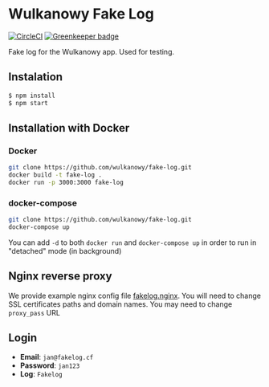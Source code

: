 # Wulkanowy Fake Log

[![CircleCI](https://img.shields.io/circleci/project/github/wulkanowy/fake-log.svg?style=flat-square)](https://circleci.com/gh/wulkanowy/fake-log)
[![Greenkeeper badge](https://badges.greenkeeper.io/wulkanowy/fake-log.svg?style=flat-square)](https://greenkeeper.io/)

Fake log for the Wulkanowy app. Used for testing.

## Instalation

```bash
$ npm install
$ npm start
```

## Installation with Docker

### Docker

```bash
git clone https://github.com/wulkanowy/fake-log.git
docker build -t fake-log .
docker run -p 3000:3000 fake-log
```

### docker-compose

```bash
git clone https://github.com/wulkanowy/fake-log.git
docker-compose up
```

You can add `-d` to both `docker run` and `docker-compose up` in order to run in "detached" mode (in background)

## Nginx reverse proxy
We provide example nginx config file [fakelog.nginx](fakelog.nginx). You will need to change SSL certificates paths and domain names. You may need to change `proxy_pass` URL

## Login

- **Email**: `jan@fakelog.cf`
- **Password**: `jan123`
- **Log**: `Fakelog`
